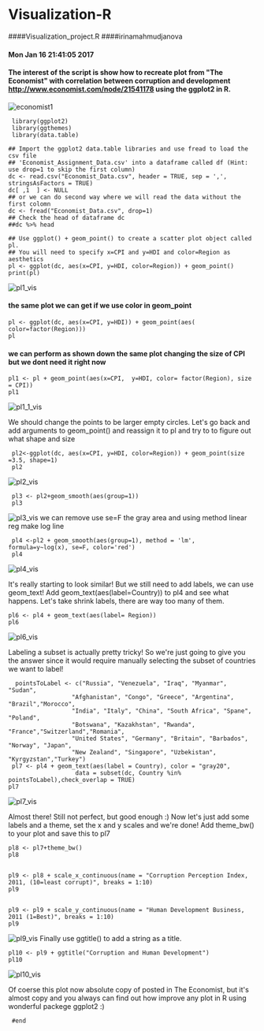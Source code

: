 # Visualization-R
####Visualization_project.R
####irinamahmudjanova
#### Mon Jan 16 21:41:05 2017
#### The interest of the script is show how to recreate plot from "The Economist" with correlation between corruption and development http://www.economist.com/node/21541178 using the ggplot2 in R.

![economist1](https://cloud.githubusercontent.com/assets/16123495/22446702/db68941e-e702-11e6-861b-8624e58a8483.png)
 
     library(ggplot2)
     library(ggthemes)
     library(data.table)

    ## Import the ggplot2 data.table libraries and use fread to load the csv file 
    ## 'Economist_Assignment_Data.csv' into a dataframe called df (Hint: use drop=1 to skip the first column)
    dc <- read.csv("Economist_Data.csv", header = TRUE, sep = ',', stringsAsFactors = TRUE)  
    dc[ ,1  ] <- NULL
    ## or we can do second way where we will read the data without the first colomn
    dc <- fread("Economist_Data.csv", drop=1)
    ## Check the head of dataframe dc
    ##dc %>% head

    ## Use ggplot() + geom_point() to create a scatter plot object called pl. 
    ## You will need to specify x=CPI and y=HDI and color=Region as aesthetics
    pl <- ggplot(dc, aes(x=CPI, y=HDI, color=Region)) + geom_point()
    print(pl)
![pl1_vis](https://cloud.githubusercontent.com/assets/16123495/22487231/6e04ac72-e7c1-11e6-95b9-7e1686333166.png)
 
#### the same plot we can get if we use color in geom_point
    pl <- ggplot(dc, aes(x=CPI, y=HDI)) + geom_point(aes( color=factor(Region)))
    pl
   
#### we can perform as shown down the same plot changing the size of CPI but we dont need it right now
    pl1 <- pl + geom_point(aes(x=CPI,  y=HDI, color= factor(Region), size = CPI))
    pl1
![pl1_1_vis](https://cloud.githubusercontent.com/assets/16123495/22528352/c6e7df3c-e887-11e6-924c-9f7a3d06889a.png)
 
 We should change the points to be larger empty circles. Let's go back and add arguments to geom_point() and reassign it to pl and try to to figure out what shape and size

     pl2<-ggplot(dc, aes(x=CPI, y=HDI, color=Region)) + geom_point(size =3.5, shape=1)
     pl2
![pl2_vis](https://cloud.githubusercontent.com/assets/16123495/22528358/c947e3c6-e887-11e6-9a82-85fce9df6c04.png)

     pl3 <- pl2+geom_smooth(aes(group=1))
     pl3
![pl3_vis](https://cloud.githubusercontent.com/assets/16123495/22528542/a4cd8aea-e888-11e6-98fa-59e4a74d4b46.png)
we can remove use se=F the gray area and using method linear reg make log line
     
     pl4 <-pl2 + geom_smooth(aes(group=1), method = 'lm', formula=y~log(x), se=F, color='red')
     pl4
![pl4_vis](https://cloud.githubusercontent.com/assets/16123495/22528360/cd3f3bf0-e887-11e6-9918-5d28f00dd456.png)

It's really starting to look similar! But we still need to add labels, we can 
use geom_text! Add geom_text(aes(label=Country)) to pl4 and see what happens. 
Let's take shrink labels, there are way too many of them.

    pl6 <- pl4 + geom_text(aes(label= Region))
    pl6
![pl6_vis](https://cloud.githubusercontent.com/assets/16123495/22528365/d18bbd5a-e887-11e6-8b0a-9ad9ed9388b2.png)

Labeling a subset is actually pretty tricky! So we're just going to give you the
answer since it would require manually selecting the subset of countries we 
want to label!

      pointsToLabel <- c("Russia", "Venezuela", "Iraq", "Myanmar", "Sudan",
                      "Afghanistan", "Congo", "Greece", "Argentina", "Brazil","Morocco",
                      "India", "Italy", "China", "South Africa", "Spane", "Poland",
                      "Botswana", "Kazakhstan", "Rwanda", "France","Switzerland","Romania",
                      "United States", "Germany", "Britain", "Barbados", "Norway", "Japan",
                      "New Zealand", "Singapore", "Uzbekistan", "Kyrgyzstan","Turkey")
     pl7 <- pl4 + geom_text(aes(label = Country), color = "gray20", 
                       data = subset(dc, Country %in% pointsToLabel),check_overlap = TRUE)
    pl7
    
![pl7_vis](https://cloud.githubusercontent.com/assets/16123495/22528372/db6c5924-e887-11e6-9714-993d20ec69cf.png)

Almost there! Still not perfect, but good enough :)
Now let's just add some labels and a theme, set the x and y scales and we're done!
Add theme_bw() to your plot and save this to pl7
    
    pl8 <- pl7+theme_bw()
    pl8


    pl9 <- pl8 + scale_x_continuous(name = "Corruption Perception Index, 2011, (10=least corrupt)", breaks = 1:10)
    pl9


    pl9 <- pl9 + scale_y_continuous(name = "Human Development Business, 2011 (1=Best)", breaks = 1:10)
    pl9
![pl9_vis](https://cloud.githubusercontent.com/assets/16123495/22528391/ec4d680a-e887-11e6-8027-894beaf0f95b.png)
Finally use ggtitle() to add a string as a title.
 
    pl10 <- pl9 + ggtitle("Corruption and Human Development")
    pl10
 ![pl10_vis](https://cloud.githubusercontent.com/assets/16123495/22528398/ef933986-e887-11e6-9a11-2832dc6ea703.png)

Of coerse this plot now absolute copy of posted in The Economist, but it's almost copy and you always can find out how improve any plot in R using wonderful packege ggplot2 :) 
     
     #end
